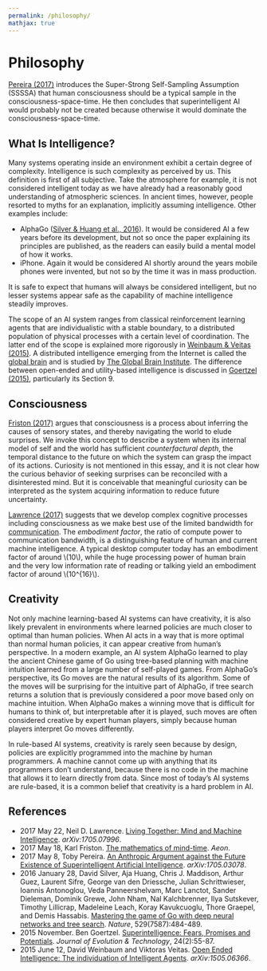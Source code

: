 ```yaml
---
permalink: /philosophy/
mathjax: true
---
```

# Philosophy

[Pereira (2017)](https://arxiv.org/abs/1705.03078) introduces the Super-Strong Self-Sampling Assumption (SSSSA) that human consciousness should be a typical sample in the consciousness-space-time. He then concludes that superintelligent AI would probably not be created because otherwise it would dominate the consciousness-space-time.

## What Is Intelligence?

Many systems operating inside an environment exhibit a certain degree of complexity. Intelligence is such complexity as perceived by us. This definition is first of all subjective. Take the atmosphere for example, it is not considered intelligent today as we have already had a reasonably good understanding of atmospheric sciences. In ancient times, however, people resorted to myths for an explanation, implicitly assuming intelligence. Other examples include:

* AlphaGo ([Silver & Huang et al., 2016](http://www.nature.com/nature/journal/v529/n7587/full/nature16961.html)). It would be considered AI a few years before its development, but not so once the paper explaining its principles are published, as the readers can easily build a mental model of how it works.
* iPhone. Again it would be considered AI shortly around the years mobile phones were invented, but not so by the time it was in mass production.

It is safe to expect that humans will always be considered intelligent, but no lesser systems appear safe as the capability of machine intelligence steadily improves.

The scope of an AI system ranges from classical reinforcement learning agents that are individualistic with a stable boundary, to a distributed population of physical processes with a certain level of coordination. The latter end of the scope is explained more rigorously in [Weinbaum & Veitas (2015)](https://arxiv.org/abs/1505.06366). A distributed intelligence emerging from the Internet is called the [global brain](https://en.wikipedia.org/wiki/Global_brain) and is studied by [The Global Brain Institute](http://globalbraininstitute.org). The difference between open-ended and utility-based intelligence is discussed in [Goertzel (2015)](http://jetpress.org/v25.2/goertzel.htm), particularly its Section 9.

## Consciousness

[Friston (2017)](https://aeon.co/essays/consciousness-is-not-a-thing-but-a-process-of-inference) argues that consciousness is a process about inferring the causes of sensory states, and thereby navigating the world to elude surprises. We invoke this concept to describe a system when its internal model of self and the world has sufficient *counterfactural depth*, the temporal distance to the future on which the system can grasp the impact of its actions. Curiosity is not mentioned in this essay, and it is not clear how the curious behavior of seeking surprises can be reconciled with a disinterested mind. But it is conceivable that meaningful curiosity can be interpreted as the system acquiring information to reduce future uncertainty.

[Lawrence (2017)](https://arxiv.org/abs/1705.07996) suggests that we develop complex cognitive processes including consciousness as we make best use of the limited bandwidth for [communication](http://realai.org/multi-agent-learning/#communication). The *embodiment factor*, the ratio of compute power to communication bandwidth, is a distinguishing feature of human and current machine intelligence. A typical desktop computer today has an embodiment factor of around \\(10\\), while the huge processing power of human brain and the very low information rate of reading or talking yield an embodiment factor of around \\(10^{16}\\).

## Creativity

Not only machine learning-based AI systems can have creativity, it is also likely prevalent in environments where learned policies are much closer to optimal than human policies. When AI acts in a way that is more optimal than normal human policies, it can appear creative from human’s perspective. In a modern example, an AI system AlphaGo learned to play the ancient Chinese game of Go using tree-based planning with machine intuition learned from a large number of self-played games. From AlphaGo’s perspective, its Go moves are the natural results of its algorithm. Some of the moves will be surprising for the intuitive part of AlphaGo, if tree search returns a solution that is previously considered a poor move based only on machine intuition. When AlphaGo makes a winning move that is difficult for humans to think of, but interpretable after it is played, such moves are often considered creative by expert human players, simply because human players interpret Go moves differently.

In rule-based AI systems, creativity is rarely seen because by design, policies are explicitly programmed into the machine by human programmers. A machine cannot come up with anything that its programmers don’t understand, because there is no code in the machine that allows it to learn directly from data. Since most of today’s AI systems are rule-based, it is a common belief that creativity is a hard problem in AI.

## References

* 2017 May 22, Neil D. Lawrence. [Living Together: Mind and Machine Intelligence](https://arxiv.org/abs/1705.07996). *arXiv:1705.07996*.
* 2017 May 18, Karl Friston. [The mathematics of mind-time](https://aeon.co/essays/consciousness-is-not-a-thing-but-a-process-of-inference). *Aeon*.
* 2017 May 8, Toby Pereira. [An Anthropic Argument against the Future Existence of Superintelligent Artificial Intelligence](https://arxiv.org/abs/1705.03078). *arXiv:1705.03078*.
* 2016 January 28, David Silver, Aja Huang, Chris J. Maddison, Arthur Guez, Laurent Sifre, George van den Driessche, Julian Schrittwieser, Ioannis Antonoglou, Veda Panneershelvam, Marc Lanctot, Sander Dieleman, Dominik Grewe, John Nham, Nal Kalchbrenner, Ilya Sutskever, Timothy Lillicrap, Madeleine Leach, Koray Kavukcuoglu, Thore Graepel, and Demis Hassabis. [Mastering the game of Go with deep neural networks and tree search](http://www.nature.com/nature/journal/v529/n7587/full/nature16961.html). *Nature*, 529(7587):484-489.
* 2015 November. Ben Goertzel. [Superintelligence: Fears, Promises and Potentials](http://jetpress.org/v25.2/goertzel.htm). *Journal of Evolution & Technology*, 24(2):55-87.
* 2015 June 12, David Weinbaum and Viktoras Veitas. [Open Ended Intelligence: The individuation of Intelligent Agents](https://arxiv.org/abs/1505.06366). *arXiv:1505.06366*.
